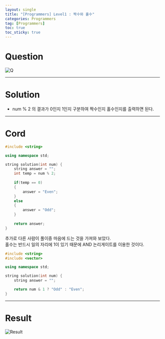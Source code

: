 ```yaml
---
layout: single
title: "[Programmers] Level1 : 짝수와 홀수"
categories: Programmers
tag: [Programmers]
toc: true
toc_sticky: true
---
```


# Question
![Q](https://user-images.githubusercontent.com/97664446/190856173-e98fc827-11c4-4110-98b9-8090c67e98fd.PNG)

***

# Solution
- num % 2 의 결과가 0인지 1인지 구분하여 짝수인지 홀수인지를 출력하면 된다.

***

# Cord
```c++
#include <string>

using namespace std;

string solution(int num) {
    string answer = "";
    int temp = num % 2;
    
    if(temp == 0)
    {
        answer = "Even";
    }
    else
    {
        answer = "Odd";
    }
    
    return answer;
}
```


추가로 다른 사람이 풀이중 마음에 드는 것을 가져와 보았다.  
홀수는 반드시 일의 자리에 1이 있기 때문에 AND 논리게이트를 이용한 것이다.  
```c++
#include <string>
#include <vector>

using namespace std;

string solution(int num) {
    string answer = "";

    return num & 1 ? "Odd" : "Even";
}
```

***

# Result
![Result](https://user-images.githubusercontent.com/97664446/190856176-38af0caa-6cf3-4028-8296-343982ecc736.PNG)
